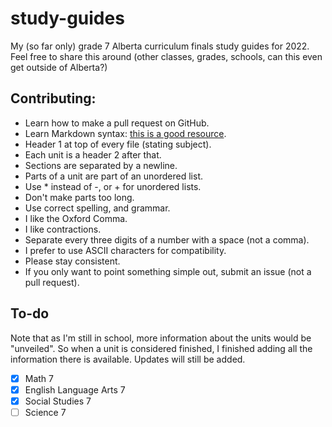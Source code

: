 # study-guides

My (so far only) grade 7 Alberta curriculum finals study guides for 2022. Feel free to share this around (other classes, grades, schools, can this even get outside of Alberta?)

## Contributing:

* Learn how to make a pull request on GitHub.
* Learn Markdown syntax: [this is a good resource](https://learnxinyminutes.com/docs/markdown/).
* Header 1 at top of every file (stating subject).
* Each unit is a header 2 after that.
* Sections are separated by a newline.
* Parts of a unit are part of an unordered list.
* Use * instead of -, or + for unordered lists.
* Don't make parts too long.
* Use correct spelling, and grammar.
* I like the Oxford Comma.
* I like contractions.
* Separate every three digits of a number with a space (not a comma).
* I prefer to use ASCII characters for compatibility.
* Please stay consistent.
* If you only want to point something simple out, submit an issue (not a pull request).

## To-do

Note that as I'm still in school, more information about the units would be "unveiled". So when a unit is considered finished, I finished adding all the information there is available. Updates will still be added.
* [x] Math 7
* [x] English Language Arts 7
* [x] Social Studies 7
* [ ] Science 7
